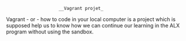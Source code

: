 						__Vagrant projet_


Vagrant - or - how to code in your local computer is a project which is supposed help us to know how we can continue our learning in the ALX program without using the sandbox.

